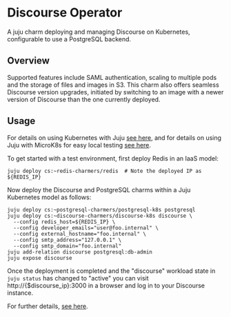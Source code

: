 # Discourse Operator

A juju charm deploying and managing Discourse on Kubernetes, configurable to
use a PostgreSQL backend.

## Overview

Supported features include SAML authentication, scaling to multiple pods and the
storage of files and images in S3. This charm also offers seamless Discourse
version upgrades, initiated by switching to an image with a newer version of
Discourse than the one currently deployed.

## Usage

For details on using Kubernetes with Juju [see here](https://juju.is/docs/kubernetes), and for
details on using Juju with MicroK8s for easy local testing [see here](https://juju.is/docs/microk8s-cloud).

To get started with a test environment, first deploy Redis in an IaaS model:

    juju deploy cs:~redis-charmers/redis  # Note the deployed IP as ${REDIS_IP}

Now deploy the Discourse and PostgreSQL charms within a Juju Kubernetes model
as follows:

    juju deploy cs:~postgresql-charmers/postgresql-k8s postgresql
    juju deploy cs:~discourse-charmers/discourse-k8s discourse \
      --config redis_host=${REDIS_IP} \
      --config developer_emails="user@foo.internal" \
      --config external_hostname="foo.internal" \
      --config smtp_address="127.0.0.1" \
      --config smtp_domain="foo.internal"
    juju add-relation discourse postgresql:db-admin
    juju expose discourse

Once the deployment is completed and the "discourse" workload state in `juju
status` has changed to "active" you can visit http://{$discourse_ip}:3000 in a
browser and log in to your Discourse instance.

For further details, [see here](https://charmhub.io/discourse/docs).
